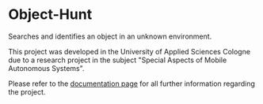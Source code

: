 # Object-Hunt
Searches and identifies an object in an unknown environment.

This project was developed in the University of Applied Sciences Cologne due to a research project in the subject "Special Aspects of Mobile Autonomous Systems". 

Please refer to the [documentation page](https://teawolf-beep.github.io/index.html) for all further information regarding the project.

